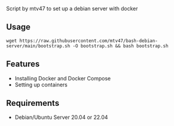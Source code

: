 Script by mtv47 to set up a debian server with docker

## Usage

```
wget https://raw.githubusercontent.com/mtv47/bash-debian-server/main/bootstrap.sh -O bootstrap.sh && bash bootstrap.sh
```

## Features
* Installing Docker and Docker Compose
* Setting up containers

## Requirements
* Debian/Ubuntu Server 20.04 or 22.04